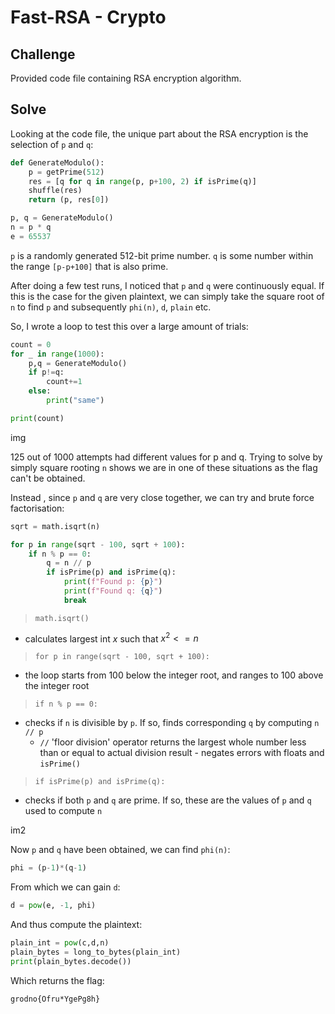 # Fast-RSA - Crypto

## Challenge

Provided code file containing RSA encryption algorithm.

## Solve

Looking at the code file, the unique part about the RSA encryption is the selection of `p` and `q`:

```py
def GenerateModulo():
    p = getPrime(512)
    res = [q for q in range(p, p+100, 2) if isPrime(q)]
    shuffle(res)
    return (p, res[0])

p, q = GenerateModulo()
n = p * q
e = 65537
```

`p` is a randomly generated 512-bit prime number. `q` is some number within the range `[p-p+100]` that is also prime.

After doing a few test runs, I noticed that `p` and `q` were continuously equal. If this is the case for the given plaintext, we can simply take the square root of `n` to find `p` and subsequently `phi(n)`, `d`, `plain` etc. 

So, I wrote a loop to test this over a large amount of trials:

```py
count = 0
for _ in range(1000):
    p,q = GenerateModulo()
    if p!=q:
        count+=1
    else:
        print("same")

print(count)
```

img 

125 out of 1000 attempts had different values for p and q. Trying to solve by simply square rooting `n` shows we are in one of these situations as the flag can't be obtained.

Instead , since `p` and `q` are very close together, we can try and brute force factorisation:

```py
sqrt = math.isqrt(n)

for p in range(sqrt - 100, sqrt + 100):
    if n % p == 0:  
        q = n // p
        if isPrime(p) and isPrime(q):  
            print(f"Found p: {p}")
            print(f"Found q: {q}")
            break
```

> `math.isqrt()` 
- calculates largest int $x$ such that $x^2 <= n$

> `for p in range(sqrt - 100, sqrt + 100):`
- the loop starts from 100 below the integer root, and ranges to 100 above the integer root

>`if n % p == 0:`
- checks if `n` is divisible by `p`. If so, finds corresponding `q` by computing `n // p`
    - `//` 'floor division' operator returns the largest whole number less than or equal to actual division result - negates errors with floats and `isPrime()`

>`if isPrime(p) and isPrime(q): ` 
- checks if both `p` and `q` are prime. If so, these are the values of `p` and `q` used to compute `n`

im2

Now `p` and `q` have been obtained, we can find `phi(n)`:

```py
phi = (p-1)*(q-1)
```

From which we can gain `d`:

```py
d = pow(e, -1, phi)
```

And thus compute the plaintext:

```py
plain_int = pow(c,d,n)
plain_bytes = long_to_bytes(plain_int)
print(plain_bytes.decode())
```

Which returns the flag:

`grodno{Ofru*YgePg8h}`
